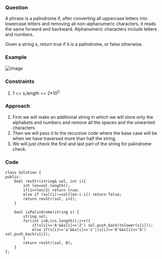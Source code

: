**<h3>Question</h3>**

A phrase is a palindrome if, after converting all uppercase letters into lowercase letters and removing all non-alphanumeric characters, it reads the same forward and backward. Alphanumeric characters include letters and numbers.

Given a string s, return true if it is a palindrome, or false otherwise.

**<h3>Example</h3>**

![image](https://github.com/harshy1718/DSA-Fellowship-Problems/assets/129788726/8703702e-bc06-4ef0-8155-47e686635bde)

**<h3>Constraints</h3>**

1. 1 <= s,length <= 2*10<sup>5</sup> 

**<h3>Approach</h3>**

1. First we will make an additional string in which we will store only the alphabets and numbers and remove all the spaces and the unwanted characters.
2. Then we will pass it to the recursive code where the base case will be when we have traversed more than half the string.
3. We will just check the first and last part of the string for palindrome check.

**<h3>Code</h3>**

```
class Solution {
public:
    bool revStr(string& sol, int i){
        int len=sol.length();
        if(i>=len/2) return true;
        else if (sol[i]!=sol[len-i-1]) return false;
        return revStr(sol, i+1);
    }

    bool isPalindrome(string s) {
        string sol;
        for(int i=0;i<s.length();i++){
            if(s[i]>='A'&&s[i]<='Z') sol.push_back(tolower(s[i]));
            else if(s[i]>='a'&&s[i]<='z'||s[i]>='0'&&s[i]<='9') sol.push_back(s[i]);
        }
        return revStr(sol, 0);
    }
};
```
